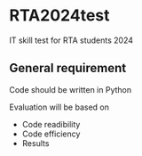 # RTA2024test
IT skill test for RTA students 2024

## General requirement
Code should be written in Python

Evaluation will be based on
* Code readibility
* Code efficiency
* Results
